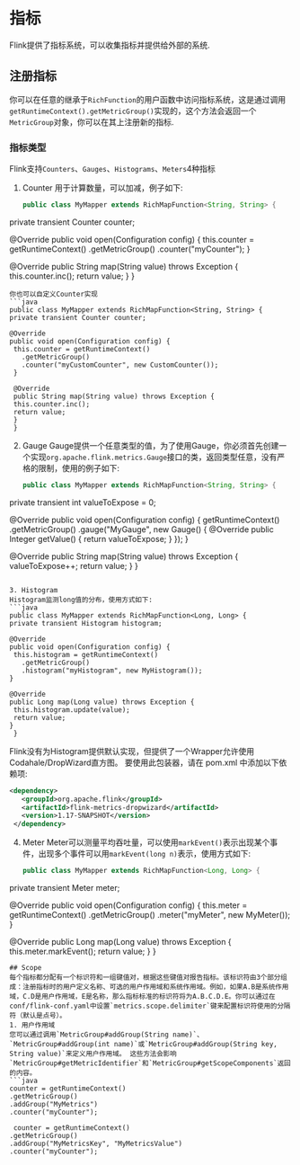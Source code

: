 # 指标
Flink提供了指标系统，可以收集指标并提供给外部的系统.
## 注册指标
你可以在任意的继承于`RichFunction`的用户函数中访问指标系统，这是通过调用`getRuntimeContext().getMetricGroup()`实现的，这个方法会返回一个`MetricGroup`对象，你可以在其上注册新的指标.
### 指标类型
Flink支持`Counters`、`Gauges`、`Histograms`、`Meters`4种指标
1. Counter
   用于计算数量，可以加减，例子如下:
   ```java
   public class MyMapper extends RichMapFunction<String, String> {
  private transient Counter counter;

  @Override
  public void open(Configuration config) {
    this.counter = getRuntimeContext()
      .getMetricGroup()
      .counter("myCounter");
  }

  @Override
  public String map(String value) throws Exception {
    this.counter.inc();
    return value;
  }
    }
   ```
   你也可以自定义Counter实现
   ```java
   public class MyMapper extends RichMapFunction<String, String> {
  private transient Counter counter;

  @Override
  public void open(Configuration config) {
    this.counter = getRuntimeContext()
      .getMetricGroup()
      .counter("myCustomCounter", new CustomCounter());
    }

    @Override
    public String map(String value) throws Exception {
    this.counter.inc();
    return value;
    }
    }
   ```
2. Gauge
   Gauge提供一个任意类型的值，为了使用Gauge，你必须首先创建一个实现`org.apache.flink.metrics.Gauge`接口的类，返回类型任意，没有严格的限制，使用的例子如下:
   ```java
   public class MyMapper extends RichMapFunction<String, String> {
  private transient int valueToExpose = 0;

  @Override
  public void open(Configuration config) {
    getRuntimeContext()
      .getMetricGroup()
      .gauge("MyGauge", new Gauge<Integer>() {
        @Override
        public Integer getValue() {
          return valueToExpose;
        }
      });
  }

  @Override
  public String map(String value) throws Exception {
    valueToExpose++;
    return value;
  }
    }
   ```

3. Histogram
   Histogram监测long值的分布，使用方式如下:
   ```java
   public class MyMapper extends RichMapFunction<Long, Long> {
  private transient Histogram histogram;

  @Override
  public void open(Configuration config) {
    this.histogram = getRuntimeContext()
      .getMetricGroup()
      .histogram("myHistogram", new MyHistogram());
  }

  @Override
  public Long map(Long value) throws Exception {
    this.histogram.update(value);
    return value;
  }
    }
   ```
   Flink没有为Histogram提供默认实现，但提供了一个Wrapper允许使用Codahale/DropWizard直方图。 要使用此包装器，请在 pom.xml 中添加以下依赖项:
   ```xml
   <dependency>
      <groupId>org.apache.flink</groupId>
      <artifactId>flink-metrics-dropwizard</artifactId>
      <version>1.17-SNAPSHOT</version>
    </dependency>
   ```
4. Meter
   Meter可以测量平均吞吐量，可以使用`markEvent()`表示出现某个事件，出现多个事件可以用`markEvent(long n)`表示，使用方式如下:
   ```java
   public class MyMapper extends RichMapFunction<Long, Long> {
  private transient Meter meter;

  @Override
  public void open(Configuration config) {
    this.meter = getRuntimeContext()
      .getMetricGroup()
      .meter("myMeter", new MyMeter());
  }

  @Override
  public Long map(Long value) throws Exception {
    this.meter.markEvent();
    return value;
  }
  }
   ```
## Scope
每个指标都分配有一个标识符和一组键值对，根据这些键值对报告指标。该标识符由3个部分组成：注册指标时的用户定义名称、可选的用户作用域和系统作用域。例如，如果A.B是系统作用域，C.D是用户作用域，E是名称，那么指标标准的标识符将为A.B.C.D.E。你可以通过在conf/flink-conf.yaml中设置`metrics.scope.delimiter`键来配置标识符使用的分隔符（默认是点号）。
1. 用户作用域
   您可以通过调用`MetricGroup#addGroup(String name)`、`MetricGroup#addGroup(int name)`或`MetricGroup#addGroup(String key, String value)`来定义用户作用域。 这些方法会影响`MetricGroup#getMetricIdentifier`和`MetricGroup#getScopeComponents`返回的内容。
   ```java
   counter = getRuntimeContext()
  .getMetricGroup()
  .addGroup("MyMetrics")
  .counter("myCounter");

    counter = getRuntimeContext()
  .getMetricGroup()
  .addGroup("MyMetricsKey", "MyMetricsValue")
  .counter("myCounter");
   ```
   